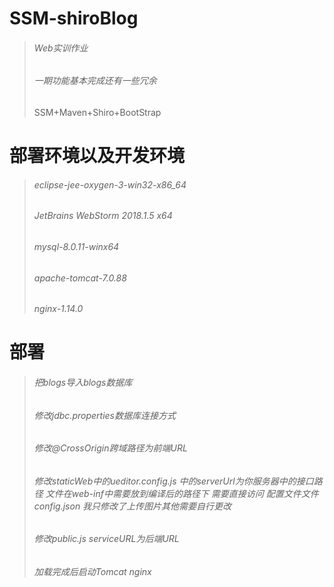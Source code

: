 # SSM-shiroBlog
> ###### Web实训作业
> ###### 一期功能基本完成还有一些冗余
> SSM+Maven+Shiro+BootStrap
# 部署环境以及开发环境
> ###### eclipse-jee-oxygen-3-win32-x86_64
> ###### JetBrains WebStorm 2018.1.5 x64
> ###### mysql-8.0.11-winx64
> ###### apache-tomcat-7.0.88
> ###### nginx-1.14.0
# 部署
> ###### 把blogs导入blogs数据库
> ###### 修改jdbc.properties数据库连接方式
> ###### 修改@CrossOrigin跨域路径为前端URL
> ###### 修改staticWeb中的ueditor.config.js 中的serverUrl为你服务器中的接口路径 文件在web-inf中需要放到编译后的路径下 需要直接访问 配置文件文件config.json 我只修改了上传图片其他需要自行更改 
> ###### 修改public.js serviceURL为后端URL
> ###### 加载完成后启动Tomcat nginx
